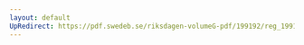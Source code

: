 ```yaml
---
layout: default
UpRedirect: https://pdf.swedeb.se/riksdagen-volumeG-pdf/199192/reg_199192/reg_199192_0640.pdf
---
```

